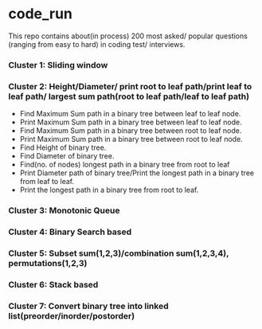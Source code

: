 # code_run
This repo contains about(in process)  200 most asked/ popular questions (ranging from easy to hard) in coding test/ interviews.

### __Cluster 1: Sliding window__

### __Cluster 2: Height/Diameter/ print root to leaf path/print leaf to leaf path/ largest sum path(root to leaf path/leaf to leaf path)__
- Find Maximum Sum path in a binary tree between leaf to leaf node.
- Print Maximum Sum path in a binary tree between leaf to leaf node.
- Find Maximum Sum path in a binary tree between root to leaf node.
- Print Maximum Sum path in a binary tree between root to leaf node.
- Find Height of binary tree.
- Find Diameter of binary tree.
- Find(no. of nodes) longest path in a binary tree from root to leaf
- Print Diameter path of binary tree/Print the longest path in a binary tree from leaf to leaf.
- Print the longest path in a binary tree from root to leaf.
 

 
### __Cluster 3: Monotonic Queue__

### __Cluster 4: Binary Search based__

### __Cluster 5: Subset sum(1,2,3)/combination sum(1,2,3,4), permutations(1,2,3)__

### __Cluster 6: Stack based__

### __Cluster 7: Convert binary tree into linked list(preorder/inorder/postorder)__
